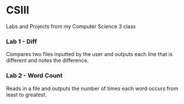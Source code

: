 # CSIII
Labs and Projects from my Computer Science 3 class

### Lab 1 - Diff
Compares two files inputted by the user and outputs each line that is different and notes the difference.

### Lab 2 - Word Count
Reads in a file and outputs the number of times each word occurs from least to greatest.